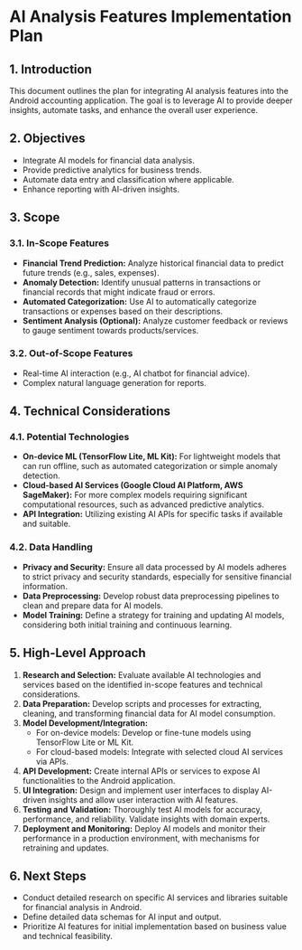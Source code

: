 # AI Analysis Features Implementation Plan

## 1. Introduction

This document outlines the plan for integrating AI analysis features into the Android accounting application. The goal is to leverage AI to provide deeper insights, automate tasks, and enhance the overall user experience.

## 2. Objectives

- Integrate AI models for financial data analysis.
- Provide predictive analytics for business trends.
- Automate data entry and classification where applicable.
- Enhance reporting with AI-driven insights.

## 3. Scope

### 3.1. In-Scope Features

- **Financial Trend Prediction:** Analyze historical financial data to predict future trends (e.g., sales, expenses).
- **Anomaly Detection:** Identify unusual patterns in transactions or financial records that might indicate fraud or errors.
- **Automated Categorization:** Use AI to automatically categorize transactions or expenses based on their descriptions.
- **Sentiment Analysis (Optional):** Analyze customer feedback or reviews to gauge sentiment towards products/services.

### 3.2. Out-of-Scope Features

- Real-time AI interaction (e.g., AI chatbot for financial advice).
- Complex natural language generation for reports.

## 4. Technical Considerations

### 4.1. Potential Technologies

- **On-device ML (TensorFlow Lite, ML Kit):** For lightweight models that can run offline, such as automated categorization or simple anomaly detection.
- **Cloud-based AI Services (Google Cloud AI Platform, AWS SageMaker):** For more complex models requiring significant computational resources, such as advanced predictive analytics.
- **API Integration:** Utilizing existing AI APIs for specific tasks if available and suitable.

### 4.2. Data Handling

- **Privacy and Security:** Ensure all data processed by AI models adheres to strict privacy and security standards, especially for sensitive financial information.
- **Data Preprocessing:** Develop robust data preprocessing pipelines to clean and prepare data for AI models.
- **Model Training:** Define a strategy for training and updating AI models, considering both initial training and continuous learning.

## 5. High-Level Approach

1. **Research and Selection:** Evaluate available AI technologies and services based on the identified in-scope features and technical considerations.
2. **Data Preparation:** Develop scripts and processes for extracting, cleaning, and transforming financial data for AI model consumption.
3. **Model Development/Integration:**
    - For on-device models: Develop or fine-tune models using TensorFlow Lite or ML Kit.
    - For cloud-based models: Integrate with selected cloud AI services via APIs.
4. **API Development:** Create internal APIs or services to expose AI functionalities to the Android application.
5. **UI Integration:** Design and implement user interfaces to display AI-driven insights and allow user interaction with AI features.
6. **Testing and Validation:** Thoroughly test AI models for accuracy, performance, and reliability. Validate insights with domain experts.
7. **Deployment and Monitoring:** Deploy AI models and monitor their performance in a production environment, with mechanisms for retraining and updates.

## 6. Next Steps

- Conduct detailed research on specific AI services and libraries suitable for financial analysis in Android.
- Define detailed data schemas for AI input and output.
- Prioritize AI features for initial implementation based on business value and technical feasibility.


